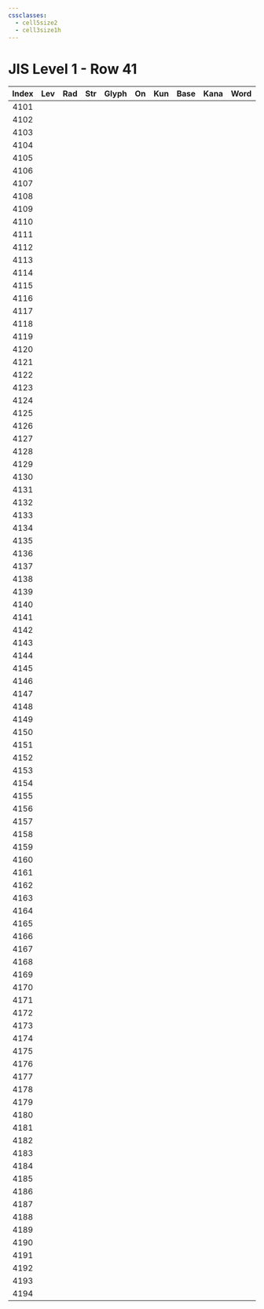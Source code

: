```yaml
---
cssclasses:
  - cell5size2
  - cell3size1h
---
```


# JIS Level 1 - Row 41

| Index | Lev | Rad | Str | Glyph | On  | Kun | Base | Kana | Word | Reading |
|:-----:|:---:|:---:|:---:|:-----:|:---:|:---:|:---- |:---- |:---- |:------- |
| 4101  |     |     |     |       |     |     |      |      |      |         |
| 4102  |     |     |     |       |     |     |      |      |      |         |
| 4103  |     |     |     |       |     |     |      |      |      |         |
| 4104  |     |     |     |       |     |     |      |      |      |         |
| 4105  |     |     |     |       |     |     |      |      |      |         |
| 4106  |     |     |     |       |     |     |      |      |      |         |
| 4107  |     |     |     |       |     |     |      |      |      |         |
| 4108  |     |     |     |       |     |     |      |      |      |         |
| 4109  |     |     |     |       |     |     |      |      |      |         |
| 4110  |     |     |     |       |     |     |      |      |      |         |
| 4111  |     |     |     |       |     |     |      |      |      |         |
| 4112  |     |     |     |       |     |     |      |      |      |         |
| 4113  |     |     |     |       |     |     |      |      |      |         |
| 4114  |     |     |     |       |     |     |      |      |      |         |
| 4115  |     |     |     |       |     |     |      |      |      |         |
| 4116  |     |     |     |       |     |     |      |      |      |         |
| 4117  |     |     |     |       |     |     |      |      |      |         |
| 4118  |     |     |     |       |     |     |      |      |      |         |
| 4119  |     |     |     |       |     |     |      |      |      |         |
| 4120  |     |     |     |       |     |     |      |      |      |         |
| 4121  |     |     |     |       |     |     |      |      |      |         |
| 4122  |     |     |     |       |     |     |      |      |      |         |
| 4123  |     |     |     |       |     |     |      |      |      |         |
| 4124  |     |     |     |       |     |     |      |      |      |         |
| 4125  |     |     |     |       |     |     |      |      |      |         |
| 4126  |     |     |     |       |     |     |      |      |      |         |
| 4127  |     |     |     |       |     |     |      |      |      |         |
| 4128  |     |     |     |       |     |     |      |      |      |         |
| 4129  |     |     |     |       |     |     |      |      |      |         |
| 4130  |     |     |     |       |     |     |      |      |      |         |
| 4131  |     |     |     |       |     |     |      |      |      |         |
| 4132  |     |     |     |       |     |     |      |      |      |         |
| 4133  |     |     |     |       |     |     |      |      |      |         |
| 4134  |     |     |     |       |     |     |      |      |      |         |
| 4135  |     |     |     |       |     |     |      |      |      |         |
| 4136  |     |     |     |       |     |     |      |      |      |         |
| 4137  |     |     |     |       |     |     |      |      |      |         |
| 4138  |     |     |     |       |     |     |      |      |      |         |
| 4139  |     |     |     |       |     |     |      |      |      |         |
| 4140  |     |     |     |       |     |     |      |      |      |         |
| 4141  |     |     |     |       |     |     |      |      |      |         |
| 4142  |     |     |     |       |     |     |      |      |      |         |
| 4143  |     |     |     |       |     |     |      |      |      |         |
| 4144  |     |     |     |       |     |     |      |      |      |         |
| 4145  |     |     |     |       |     |     |      |      |      |         |
| 4146  |     |     |     |       |     |     |      |      |      |         |
| 4147  |     |     |     |       |     |     |      |      |      |         |
| 4148  |     |     |     |       |     |     |      |      |      |         |
| 4149  |     |     |     |       |     |     |      |      |      |         |
| 4150  |     |     |     |       |     |     |      |      |      |         |
| 4151  |     |     |     |       |     |     |      |      |      |         |
| 4152  |     |     |     |       |     |     |      |      |      |         |
| 4153  |     |     |     |       |     |     |      |      |      |         |
| 4154  |     |     |     |       |     |     |      |      |      |         |
| 4155  |     |     |     |       |     |     |      |      |      |         |
| 4156  |     |     |     |       |     |     |      |      |      |         |
| 4157  |     |     |     |       |     |     |      |      |      |         |
| 4158  |     |     |     |       |     |     |      |      |      |         |
| 4159  |     |     |     |       |     |     |      |      |      |         |
| 4160  |     |     |     |       |     |     |      |      |      |         |
| 4161  |     |     |     |       |     |     |      |      |      |         |
| 4162  |     |     |     |       |     |     |      |      |      |         |
| 4163  |     |     |     |       |     |     |      |      |      |         |
| 4164  |     |     |     |       |     |     |      |      |      |         |
| 4165  |     |     |     |       |     |     |      |      |      |         |
| 4166  |     |     |     |       |     |     |      |      |      |         |
| 4167  |     |     |     |       |     |     |      |      |      |         |
| 4168  |     |     |     |       |     |     |      |      |      |         |
| 4169  |     |     |     |       |     |     |      |      |      |         |
| 4170  |     |     |     |       |     |     |      |      |      |         |
| 4171  |     |     |     |       |     |     |      |      |      |         |
| 4172  |     |     |     |       |     |     |      |      |      |         |
| 4173  |     |     |     |       |     |     |      |      |      |         |
| 4174  |     |     |     |       |     |     |      |      |      |         |
| 4175  |     |     |     |       |     |     |      |      |      |         |
| 4176  |     |     |     |       |     |     |      |      |      |         |
| 4177  |     |     |     |       |     |     |      |      |      |         |
| 4178  |     |     |     |       |     |     |      |      |      |         |
| 4179  |     |     |     |       |     |     |      |      |      |         |
| 4180  |     |     |     |       |     |     |      |      |      |         |
| 4181  |     |     |     |       |     |     |      |      |      |         |
| 4182  |     |     |     |       |     |     |      |      |      |         |
| 4183  |     |     |     |       |     |     |      |      |      |         |
| 4184  |     |     |     |       |     |     |      |      |      |         |
| 4185  |     |     |     |       |     |     |      |      |      |         |
| 4186  |     |     |     |       |     |     |      |      |      |         |
| 4187  |     |     |     |       |     |     |      |      |      |         |
| 4188  |     |     |     |       |     |     |      |      |      |         |
| 4189  |     |     |     |       |     |     |      |      |      |         |
| 4190  |     |     |     |       |     |     |      |      |      |         |
| 4191  |     |     |     |       |     |     |      |      |      |         |
| 4192  |     |     |     |       |     |     |      |      |      |         |
| 4193  |     |     |     |       |     |     |      |      |      |         |
| 4194  |     |     |     |       |     |     |      |      |      |         |
